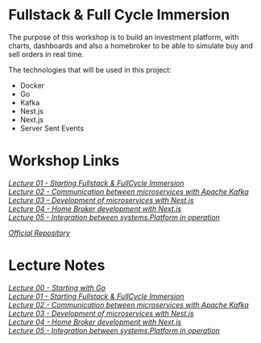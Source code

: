 # Fullstack & Full Cycle Immersion

The purpose of this workshop is to build an investment platform, with charts, dashboards and also a homebroker to be able to simulate buy and sell orders in real time.

The technologies that will be used in this project:
  - Docker
  - Go
  - Kafka
  - Nest.js
  - Next.js
  - Server Sent Events


# Workshop Links 

_[Lecture 01 - Starting Fullstack & FullCycle Immersion](https://www.youtube.com/watch?v=u-rNjpYlTHc)_ <br>
_[Lecture 02 - Communication between microservices with Apache Kafka](https://www.youtube.com/watch?v=RRo0Vdydbyk)_ <br> 
_[Lecture 03 - Development of microservices with Nest.js](https://www.youtube.com/watch?v=5500qAKCP0E)_ <br>
_[Lecture 04 - Home Broker development with Next.js](https://www.youtube.com/watch?v=u7HS3eJZIIQ)_ <br>
_[Lecture 05 - Integration between systems.Platform in operation](https://www.youtube.com/watch?v=ZidLG6pCnvU)_ <br>

_[Official Repository](https://github.com/devfullcycle/imersao13)_


# Lecture Notes
_[Lecture 00 - Starting with Go]()_ <br>
_[Lecture 01 - Starting Fullstack & FullCycle Immersion]()_ <br> 
_[Lecture 02 - Communication between microservices with Apache Kafka]()_ <br> 
_[Lecture 03 - Development of microservices with Nest.js]()_ <br>
_[Lecture 04 - Home Broker development with Next.js]()_ <br>
_[Lecture 05 - Integration between systems.Platform in operation]()_ <br>
